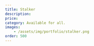 ```yaml
---
title: Stalker
description:
price: 
category: Available for all.
images: 
    - /assets/img/portfolio/stalker.png
order: 500
---
```

